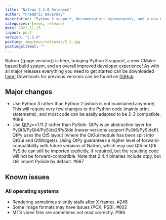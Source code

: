 ```yaml
---
title: "Natron 2.5.0 Released"
author: "Frédéric Devernay"
description: "Python 3 support, documentation improvements, and a new CMake-based build system!"
categories: [news, release]
date: 2022-11-25
layout: post
version: "2.5.0"
postimg: img/news/releases/2.5.jpg
postimgalttext: ""
---
```


Natron {{page.version}} is here, bringing Python 3 support, a new CMake-based build system, and an overall improved developer experience!  As with all major releases everything you need to get started can be downloaded [here!](https://natrongitHub.github.io/#download)  Downloads for previous versions can be found on [GitHub](https://github.com/NatronGitHub/Natron/releases).

## Major changes

- Use Python 3 rather than Python 2 (which is not maintained anymore). This will require very few changes to the Python code (mainly print statements), and most code can be easily adapted to be 2-3 compatible. #686
- Use [QtPy](https://pypi.org/project/QtPy/)==1.11.2 rather than PySide. QtPy is an abstraction layer for PyQt5/PyQt4/PySide2/PySide (newer versions support PyQt6/PySide6). QtPy uses the Qt5 layout (where the QtGui module has been split into QtGui and QtWidgets). Using QtPy guarantees a higher level of forward-compatibility with future versions of Natron, which may use Qt5 or Qt6. PySide can still be imported explicitly, if required, but the resulting code will not be forward-compatible. Note that 2.4.4 binaries include qtpy, but still import PySide by default. #687

## Known issues

### All operating systems

- Rendering sometimes silently stalls after X frames. #248
- Some image formats may have issues (PCX, PSB). #602
- MTS video files are sometimes not read correctly. #186
